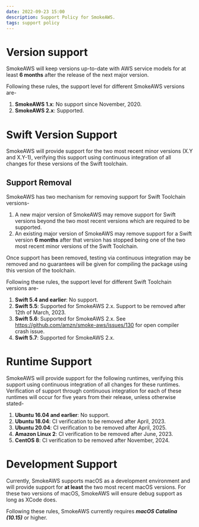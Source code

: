 ```yaml
---
date: 2022-09-23 15:00
description: Support Policy for SmokeAWS.
tags: support policy
---
```

# Version support

SmokeAWS will keep versions up-to-date with AWS service models for at least **6 months** after the release of the next major version.

Following these rules, the support level for different SmokeAWS versions are-
1. **SmokeAWS 1.x**: No support since November, 2020.
2. **SmokeAWS 2.x**: Supported.

# Swift Version Support

SmokeAWS will provide support for the two most recent minor versions (X.Y and X.Y-1), verifying this support using continuous integration of all changes for these versions of the Swift toolchain.

## Support Removal

SmokeAWS has two mechanism for removing support for Swift Toolchain versions-
1. A new major version of SmokeAWS may remove support for Swift versions beyond the two most recent versions which are required to be supported.
2. An existing major version of SmokeAWS may remove support for a Swift version **6 months** after that version has stopped being one of the two most recent minor versions of the Swift Toolchain.

Once support has been removed, testing via continuous integration may be removed and no guarantees will be given for compiling the package using this version of the toolchain.

Following these rules, the support level for different Swift Toolchain versions are-
1. **Swift 5.4 and earlier**: No support.
2. **Swift 5.5**: Supported for SmokeAWS 2.x. Support to be removed after 12th of March, 2023.
3. **Swift 5.6**: Supported for SmokeAWS 2.x. See https://github.com/amzn/smoke-aws/issues/130 for open compiler crash issue.
4. **Swift 5.7**: Supported for SmokeAWS 2.x.

# Runtime Support

SmokeAWS will provide support for the following runtimes, verifying this support using continuous integration of all changes for these runtimes.  Verification of support through continuous integration for each of these runtimes will occur for five years from their release, unless otherwise stated-
1. **Ubuntu 16.04 and earlier**: No support.
2. **Ubuntu 18.04**: CI verification to be removed after April, 2023.
3. **Ubuntu 20.04**: CI verification to be removed after April, 2025.
4. **Amazon Linux 2**: CI verification to be removed after June, 2023.
5. **CentOS 8**: CI verification to be removed after November, 2024.

# Development Support

Currently, SmokeAWS supports macOS as a development environment and will provide support for **at least** the two most recent macOS versions. For these two versions of macOS, SmokeAWS will ensure debug support as long as XCode does.

Following these rules, SmokeAWS currently requires ***macOS Catalina (10.15)*** or higher.

